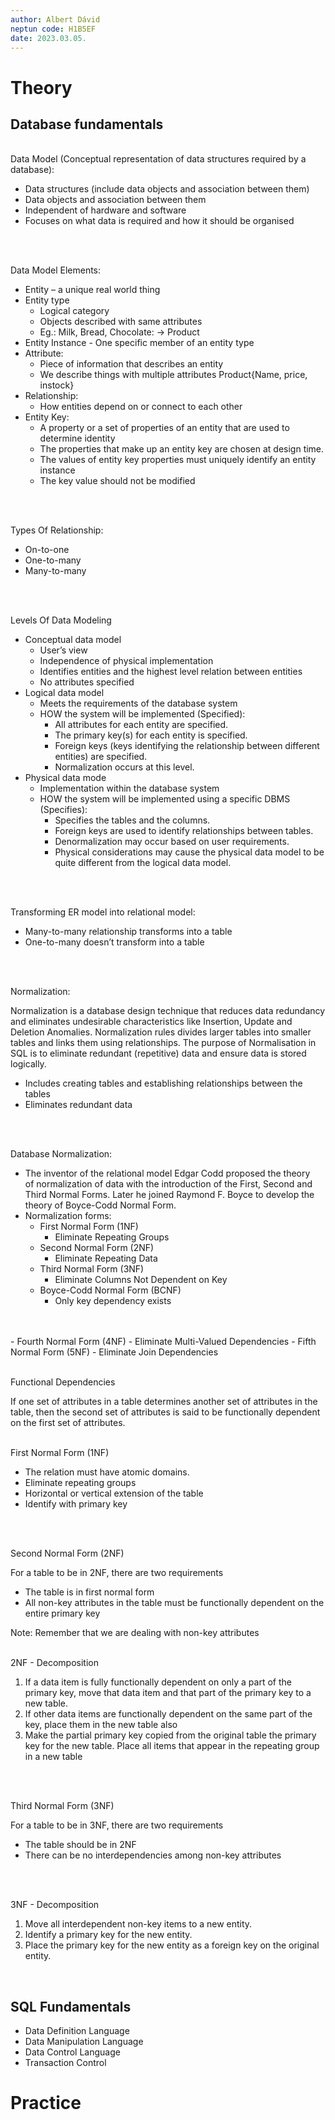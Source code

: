 ```yaml
---
author: Albert Dávid
neptun code: H1B5EF
date: 2023.03.05.
---
```


# Theory
## Database fundamentals
<br>Data Model (Conceptual representation of data structures required by a database):
- Data structures (include data objects and association between them)
- Data objects and association between them
- Independent of hardware and software
- Focuses on what data is required and how it should be organised
<br/>

<br>Data Model Elements:
- Entity – a unique real world thing
- Entity type
  - Logical category
  - Objects described with same attributes
  - Eg.: Milk, Bread, Chocolate: → Product
- Entity Instance - One specific member of an entity type
- Attribute:
  - Piece of information that describes an entity
  - We describe things with multiple attributes Product{Name, price, instock}
- Relationship:
  - How entities depend on or connect to each other
- Entity Key:
  - A property or a set of properties of an entity that are used to determine identity
  - The properties that make up an entity key are chosen at design time.
  - The values of entity key properties must uniquely identify an entity instance
  - The key value should not be modified
<br/>

<br>Types Of Relationship:
- On-to-one
- One-to-many
- Many-to-many
<br />

<br>Levels Of Data Modeling
- Conceptual data model
  - User’s view
  - Independence of physical implementation
  - Identifies entities and the highest level relation between entities
  - No attributes specified
- Logical data model
  - Meets the requirements of the database system
  - HOW the system will be implemented (Specified):
    - All attributes for each entity are specified.
    - The primary key(s) for each entity is specified.
    - Foreign keys (keys identifying the relationship between different entities) are specified.
    - Normalization occurs at this level.
- Physical data mode
  - Implementation within the database system
  - HOW the system will be implemented  using a specific DBMS (Specifies):
    - Specifies the tables and the columns.
    - Foreign keys are used to identify relationships between tables.
    - Denormalization may occur based on user requirements.
    - Physical considerations may cause the physical data model to be quite different from the logical data model.
<br/>

<br>Transforming ER model into relational model:
- Many-to-many relationship transforms into a table
- One-to-many doesn’t transform into a table
<br/>

<br>Normalization:

Normalization is a database design technique that reduces data redundancy and eliminates undesirable characteristics like Insertion, Update and Deletion Anomalies. Normalization rules divides larger tables into smaller tables and links them using relationships. The purpose of Normalisation in SQL is to eliminate redundant (repetitive) data and ensure data is stored logically.
- Includes creating tables and establishing relationships between the tables 
- Eliminates redundant data
<br/>


<br>Database Normalization:
- The inventor of the relational model Edgar Codd proposed the theory of normalization of data with the introduction of the First, Second and Third Normal Forms. Later he joined Raymond F. Boyce to develop the theory of Boyce-Codd Normal Form.
- Normalization forms:
  - First Normal Form (1NF)
    - Eliminate Repeating Groups
  - Second Normal Form (2NF)
    - Eliminate Repeating Data
  - Third Normal Form (3NF)
    - Eliminate Columns Not Dependent on Key
  - Boyce-Codd Normal Form (BCNF)
    - Only key dependency exists
<br/>

<br>
  - Fourth Normal Form (4NF)
    - Eliminate Multi-Valued Dependencies
  - Fifth Normal Form (5NF)
    - Eliminate Join Dependencies
<br/>

<br>Functional Dependencies

If one set of attributes in a table determines another set of attributes in the table, then the second set of attributes is said to be functionally dependent on the first set of attributes.
<br/>

<br>First Normal Form  (1NF)
- The relation must have atomic domains.
- Eliminate repeating groups
- Horizontal or vertical extension of the table
- Identify with primary key
<br/>

<br> Second Normal Form  (2NF)

For a table to be in 2NF, there are two requirements
- The table is in first normal form 
- All non-key attributes in the table must be functionally dependent on the entire primary key

Note: Remember that we are dealing with non-key attributes
<br/>

<br>2NF - Decomposition
1. If a data item is fully functionally dependent on only a part of the primary key, move that data item and that part of the primary key to a new table.
2. If other data items are functionally dependent on the same part of the key, place them in the new table also
3. Make the partial primary key copied from the original table the primary key for the new table. Place all items that appear in the repeating group in a new table
<br/>

<br>Third Normal Form  (3NF)

For a table to be in 3NF, there are two requirements
- The table should be in 2NF
- There can be no interdependencies among non-key attributes
<br/>

<br>3NF - Decomposition
1. Move all interdependent non-key items to a new entity.
2. Identify a primary key for the new entity.
3. Place the primary key for the new entity as a foreign key on the original entity.
<br/>

## SQL Fundamentals

- Data Definition Language
- Data Manipulation Language
- Data Control Language
- Transaction Control




# Practice
